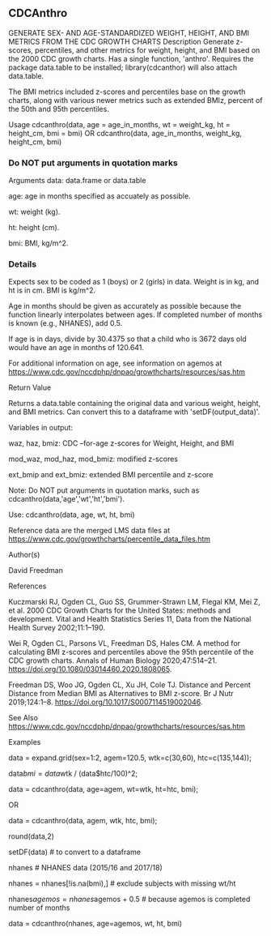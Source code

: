 ## CDCAnthro
GENERATE SEX- AND AGE-STANDARDIZED WEIGHT, HEIGHT, AND BMI METRICS FROM THE CDC GROWTH CHARTS
Description
Generate z-scores, percentiles, and other metrics for weight, height, and BMI based on the 2000 CDC growth charts. Has a single function, 'anthro'. Requires the package data.table to be installed; library(cdcanthor) will also attach data.table.

The BMI metrics included z-scores and percentiles base on the growth charts, along with various newer metrics such as extended BMIz, percent of the 50th and 95th percentiles.

Usage
cdcanthro(data, age = age_in_months, wt = weight_kg, ht = height_cm, bmi = bmi)
OR
cdcanthro(data, age_in_months, weight_kg, height_cm, bmi)

### Do NOT put arguments in quotation marks
Arguments
data: data.frame or data.table

age: age in months specified as accuately as possible.

wt: weight (kg).

ht: height (cm).

bmi: BMI, kg/m^2.

### Details
Expects sex to be coded as 1 (boys) or 2 (girls) in data. Weight is in kg, and ht is in cm. BMI is kg/m^2.

Age in months should be given as accurately as possible because the function linearly interpolates between ages. If completed number of months is known (e.g., NHANES), add 0.5.

If age is in days, divide by 30.4375 so that a child who is 3672 days old would have an age in months of 120.641.

For additional information on age, see information on agemos at https://www.cdc.gov/nccdphp/dnpao/growthcharts/resources/sas.htm

Return Value

Returns a data.table containing the original data and various weight, height, and BMI metrics. Can convert this to a dataframe with 'setDF(output_data)'.

Variables in output:

waz, haz, bmiz: CDC –for-age z-scores for Weight, Height, and BMI

mod_waz, mod_haz, mod_bmiz: modified z-scores

ext_bmip and ext_bmiz: extended BMI percentile and z-score

Note: Do NOT put arguments in quotation marks, such as cdcanthro(data,'age','wt','ht','bmi'). 

Use: cdcanthro(data, age, wt, ht, bmi)

Reference data are the merged LMS data files at https://www.cdc.gov/growthcharts/percentile_data_files.htm

Author(s)

David Freedman

References

Kuczmarski RJ, Ogden CL, Guo SS, Grummer-Strawn LM, Flegal KM, Mei Z, et al. 2000 CDC Growth Charts for the United States: methods and development. Vital and Health Statistics Series 11, Data from the National Health Survey 2002;11:1–190.

Wei R, Ogden CL, Parsons VL, Freedman DS, Hales CM. A method for calculating BMI z-scores and percentiles above the 95th percentile of the CDC growth charts. Annals of Human Biology 2020;47:514–21. https://doi.org/10.1080/03014460.2020.1808065.

Freedman DS, Woo JG, Ogden CL, Xu JH, Cole TJ. Distance and Percent Distance from Median BMI as Alternatives to BMI z-score. Br J Nutr 2019;124:1–8. https://doi.org/10.1017/S0007114519002046.

See Also
https://www.cdc.gov/nccdphp/dnpao/growthcharts/resources/sas.htm

Examples

data = expand.grid(sex=1:2, agem=120.5, wtk=c(30,60), htc=c(135,144));

data$bmi = data$wtk / (data$htc/100)^2;

data = cdcanthro(data, age=agem, wt=wtk, ht=htc, bmi);

OR

data = cdcanthro(data, agem, wtk, htc, bmi);

round(data,2)

setDF(data) # to convert to a dataframe


nhanes   # NHANES data (2015/16 and 2017/18)

nhanes  = nhanes[!is.na(bmi),] # exclude subjects with missing wt/ht

nhanes$agemos = nhanes$agemos + 0.5   # because agemos is completed number of months

data = cdcanthro(nhanes, age=agemos, wt, ht, bmi)
